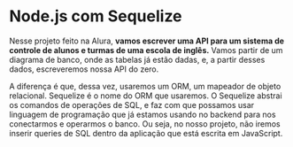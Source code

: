 # Node.js com Sequelize

Nesse projeto feito na Alura, **vamos escrever uma API para um sistema de controle de alunos e turmas de uma escola de inglês.** Vamos partir de um diagrama de banco, onde as tabelas já estão dadas, e, a partir desses dados, escreveremos nossa API do zero.

A diferença é que, dessa vez, usaremos um ORM, um mapeador de objeto relacional. Sequelize é o nome do ORM que usaremos. O Sequelize abstrai os comandos de operações de SQL, e faz com que possamos usar linguagem de programação que já estamos usando no backend para nos conectarmos e operarmos o banco. Ou seja, no nosso projeto, não iremos inserir queries de SQL dentro da aplicação que está escrita em JavaScript.